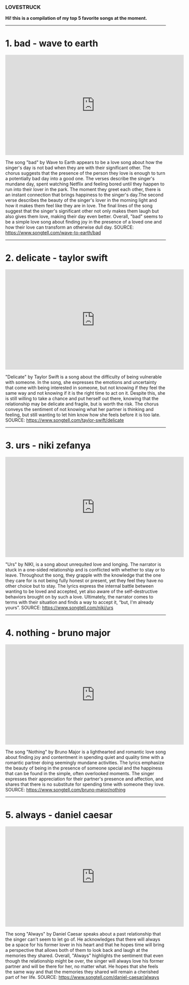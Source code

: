 ### LOVESTRUCK

**Hi! this is a compilation of my top 5 favorite songs at the moment.**

---

# 1. bad - wave to earth
<iframe width="560" height="315" src="https://www.youtube.com/embed/6Q5xqNkCk7w?si=5xhOEt_mKim9qUpm" title="YouTube video player" frameborder="0" allow="accelerometer; autoplay; clipboard-write; encrypted-media; gyroscope; picture-in-picture; web-share" allowfullscreen></iframe>

The song "bad" by Wave to Earth appears to be a love song about how the singer's day is not bad when they are with their significant other. The chorus suggests that the presence of the person they love is enough to turn a potentially bad day into a good one. The verses describe the singer's mundane day, spent watching Netflix and feeling bored until they happen to run into their lover in the park. The moment they greet each other, there is an instant connection that brings happiness to the singer's day.The second verse describes the beauty of the singer's lover in the morning light and how it makes them feel like they are in love. The final lines of the song suggest that the singer's significant other not only makes them laugh but also gives them love, making their day even better. Overall, "bad" seems to be a simple love song about finding joy in the presence of a loved one and how their love can transform an otherwise dull day. SOURCE: https://www.songtell.com/wave-to-earth/bad

---

# 2. delicate - taylor swift
<iframe width="560" height="315" src="https://www.youtube.com/embed/tCXGJQYZ9JA?si=BfZTPpMKnU-L_Raw" title="YouTube video player" frameborder="0" allow="accelerometer; autoplay; clipboard-write; encrypted-media; gyroscope; picture-in-picture; web-share" allowfullscreen></iframe>

"Delicate" by Taylor Swift is a song about the difficulty of being vulnerable with someone. In the song, she expresses the emotions and uncertainty that come with being interested in someone, but not knowing if they feel the same way and not knowing if it is the right time to act on it. Despite this, she is still willing to take a chance and put herself out there, knowing that the relationship may be delicate and fragile, but is worth the risk. The chorus conveys the sentiment of not knowing what her partner is thinking and feeling, but still wanting to let him know how she feels before it is too late. SOURCE: https://www.songtell.com/taylor-swift/delicate

---

# 3. urs - niki zefanya
<iframe width="560" height="315" src="https://www.youtube.com/embed/6Q9YfpC6U4U?si=MdzTRfb6bJr7-9o3" title="YouTube video player" frameborder="0" allow="accelerometer; autoplay; clipboard-write; encrypted-media; gyroscope; picture-in-picture; web-share" allowfullscreen></iframe>

"Urs" by NIKI, is a song about unrequited love and longing. The narrator is stuck in a one-sided relationship and is conflicted with whether to stay or to leave. Throughout the song, they grapple with the knowledge that the one they care for is not being fully honest or present, yet they feel they have no other choice but to stay. The lyrics express the internal battle between wanting to be loved and accepted, yet also aware of the self-destructive behaviors brought on by such a love. Ultimately, the narrator comes to terms with their situation and finds a way to accept it, “but, I'm already yours”. SOURCE: https://www.songtell.com/niki/urs

---

# 4. nothing - bruno major
<iframe width="560" height="315" src="https://www.youtube.com/embed/ucRVDoFkcxc?si=mfWra5NirYh_RIYn" title="YouTube video player" frameborder="0" allow="accelerometer; autoplay; clipboard-write; encrypted-media; gyroscope; picture-in-picture; web-share" allowfullscreen></iframe>

The song "Nothing" by Bruno Major is a lighthearted and romantic love song about finding joy and contentment in spending quiet and quality time with a romantic partner doing seemingly mundane activities. The lyrics emphasize the beauty of being in the presence of someone special and the happiness that can be found in the simple, often overlooked moments. The singer expresses their appreciation for their partner's presence and affection, and shares that there is no substitute for spending time with someone they love. SOURCE: https://www.songtell.com/bruno-major/nothing

---

# 5. always - daniel caesar
<iframe width="560" height="315" src="https://www.youtube.com/embed/uo33QyBaZ4w?si=Q_WmIxT79s-gnIm7" title="YouTube video player" frameborder="0" allow="accelerometer; autoplay; clipboard-write; encrypted-media; gyroscope; picture-in-picture; web-share" allowfullscreen></iframe>

The song "Always" by Daniel Caesar speaks about a past relationship that the singer can't seem to let go of. He acknowledges that there will always be a space for his former lover in his heart and that he hopes time will bring a perspective that allows both of them to look back and laugh at the memories they shared. Overall, "Always" highlights the sentiment that even though the relationship might be over, the singer will always love his former partner and will be there for her, no matter what. He hopes that she feels the same way and that the memories they shared will remain a cherished part of her life. SOURCE: https://www.songtell.com/daniel-caesar/always
